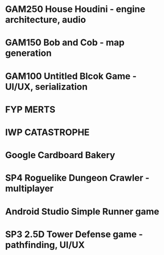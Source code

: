 # GAM250 House Houdini - engine architecture, audio 
# GAM150 Bob and Cob - map generation
# GAM100 Untitled Blcok Game - UI/UX, serialization
# FYP MERTS
# IWP CATASTROPHE
# Google Cardboard Bakery
# SP4 Roguelike Dungeon Crawler - multiplayer
# Android Studio Simple Runner game 
# SP3 2.5D Tower Defense game - pathfinding, UI/UX
